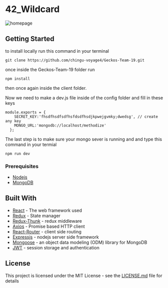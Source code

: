 # 42_Wildcard

![homepage](Methodize.png)

## Getting Started
to install locally run this command in your terminal
```
git clone https://github.com/chingu-voyage4/Geckos-Team-19.git
```
once inside the Geckos-Team-19 folder run 
```
npm install
```
then once again inside the client folder.

Now we need to make a dev.js file inside of the config folder and fill in these keys
```
module.exports = {
    SECRET_KEY:'fhsdfhsdfsdfhsfdsdfhsdjkpwejgvmky;dwedsg', // create any key
    MONGO_URL:'mongodb://localhost/methodize'
  };
```
The last step is to make sure your mongo sever is running and and type this command in your termial
```
npm run dev
```

### Prerequisites

* [Nodejs](https://nodejs.org/)
* [MongoDB](https://www.mongodb.com/)


## Built With

* [React](https://reactjs.org/) - The web framework used 
* [Redux](https://redux.js.org/) - State manager
* [Redux-Thunk](https://github.com/gaearon/redux-thunk) - redux middleware
* [Axios](https://github.com/axios/axios) - Promise based HTTP client 
* [React-Router](https://reacttraining.com/react-router/) - client side routing
* [Expressjs](https://expressjs.com/) - nodejs server side framework
* [Mongoose](http://mongoosejs.com/) - an object data modeling (ODM) library for MongoDB
* [JWT](https://github.com/auth0/node-jsonwebtoken) - session storage and authentication


## License

This project is licensed under the MIT License - see the [LICENSE.md](LICENSE.md) file for details